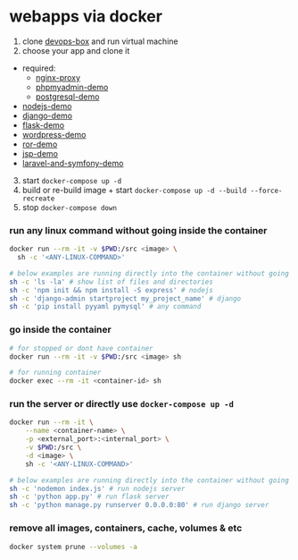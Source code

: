 # webapps via docker

1. clone [devops-box](https://github.com/salmanwaheed/devops-box) and run virtual machine
2. choose your app and clone it
  * required:
    * [nginx-proxy](https://github.com/salmanwaheed/nginx-proxy)
    * [phpmyadmin-demo](https://github.com/salmanwaheed/phpmyadmin-demo)
    * [postgresql-demo](https://github.com/salmanwaheed/postgresql-demo)
  * [nodejs-demo](https://github.com/salmanwaheed/nodejs-demo)
  * [django-demo](https://github.com/salmanwaheed/django-demo)
  * [flask-demo](https://github.com/salmanwaheed/flask-demo)
  * [wordpress-demo](https://github.com/salmanwaheed/wordpress-demo)
  * [ror-demo](https://github.com/salmanwaheed/ror-demo)
  * [jsp-demo](https://github.com/salmanwaheed/jsp-demo)
  * [laravel-and-symfony-demo](https://github.com/salmanwaheed/laravel-and-symfony-demo)
  <!-- * [spring-demo](https://github.com/salmanwaheed/spring-demo) -->
  <!-- * [golang-demo](https://github.com/salmanwaheed/golang-demo) -->
3. start `docker-compose up -d`
4. build or re-build image + start `docker-compose up -d --build --force-recreate`
5. stop `docker-compose down`

### run any linux command without going inside the container
```bash
docker run --rm -it -v $PWD:/src <image> \
  sh -c '<ANY-LINUX-COMMAND>'

# below examples are running directly into the container without going inside
sh -c 'ls -la' # show list of files and directories
sh -c 'npm init && npm install -S express' # nodejs
sh -c 'django-admin startproject my_project_name' # django
sh -c 'pip install pyyaml pymysql' # any command
```

### go inside the container
```bash
# for stopped or dont have container
docker run --rm -it -v $PWD:/src <image> sh

# for running container
docker exec --rm -it <container-id> sh
```

### run the server or directly use `docker-compose up -d`
```bash
docker run --rm -it \
    --name <container-name> \
    -p <external_port>:<internal_port> \
    -v $PWD:/src \
    -d <image> \
    sh -c '<ANY-LINUX-COMMAND>'

# below examples are running directly into the container without going inside
sh -c 'nodemon index.js' # run nodejs server
sh -c 'python app.py' # run flask server
sh -c 'python manage.py runserver 0.0.0.0:80' # run django server
```

### remove all images, containers, cache, volumes & etc
```bash
docker system prune --volumes -a
```
